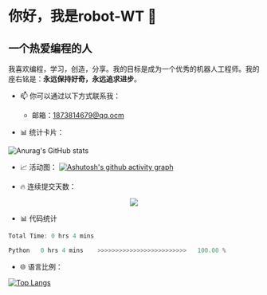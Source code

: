 <!--
**robot-WT/robot-WT** is a ✨ _special_ ✨ repository because its `README.md` (this file) appears on your GitHub profile.

Here are some ideas to get you started:

- 🔭 I’m currently working on ...
- 🌱 I’m currently learning ...
- 👯 I’m looking to collaborate on ...
- 🤔 I’m looking for help with ...
- 💬 Ask me about ...
- 📫 How to reach me: ...
- 😄 Pronouns: ...
- ⚡ Fun fact: ...
-->
# 你好，我是robot-WT 👋
## 一个热爱编程的人

我喜欢编程，学习，创造，分享。我的目标是成为一个优秀的机器人工程师。我的座右铭是：**永远保持好奇，永远追求进步**。

- 📫 你可以通过以下方式联系我：
  - 邮箱：1873814679@qq.ocm

- 📊 统计卡片：

![Anurag's GitHub stats](https://github-readme-stats.vercel.app/api?username=robot-WT&show_icons=true&theme=radical) 
- 📈 活动图：
[![Ashutosh's github activity graph](https://github-readme-activity-graph.vercel.app/graph?username=robot-WT&theme=github)](https://github.com/ashutosh00710/github-readme-activity-graph)

- 🔥 连续提交天数：

<div align="center"> <img src="https://github-readme-streak-stats.herokuapp.com/?user=robot-WT" /> </div>


- 📊 代码统计
<!--START_SECTION:waka-->

```rust
Total Time: 0 hrs 4 mins

Python   0 hrs 4 mins    >>>>>>>>>>>>>>>>>>>>>>>>>   100.00 %
```

<!--END_SECTION:waka-->

- 🌐 语言比例：

[![Top Langs](https://github-readme-stats.vercel.app/api/top-langs/?username=robot-WT&layout=compact)](https://github.com/anuraghazra/github-readme-stats)
